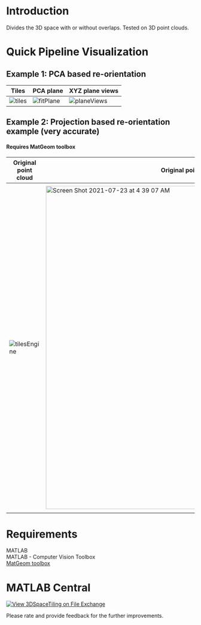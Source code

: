 # Introduction
Divides the 3D space with or without overlaps. Tested on 3D point clouds.

# Quick Pipeline Visualization
## Example 1: PCA based re-orientation
| Tiles  | PCA plane | XYZ plane views |
| ------------- | ------------- | ------------- |
| ![tiles](https://user-images.githubusercontent.com/28588878/126412827-74ba8010-4206-4511-b967-8334eade1bff.png)  | ![fitPlane](https://user-images.githubusercontent.com/28588878/126412858-4d5d8a06-2882-4f38-bf2a-befea5c2a28c.png)  | ![planeViews](https://user-images.githubusercontent.com/28588878/126412838-2ab6aa8a-1744-493a-8032-33e0b4a2253f.png) |

## Example 2: Projection based re-orientation example (very accurate)
#### Requires MatGeom toolbox
| Original point cloud  | Original point cloud XYZ planes | Re-oriented XYZ plane views |
| ------------- | ------------- | ------------- |
| ![tilesEngine](https://user-images.githubusercontent.com/28588878/127075812-c2996924-7541-4cab-ab05-df48e0c8affa.png) | <img width="863" alt="Screen Shot 2021-07-23 at 4 39 07 AM" src="https://user-images.githubusercontent.com/28588878/126776720-28232c94-2537-4f3e-9e9e-425d39643b4a.png"> | <img width="874" alt="Screen Shot 2021-07-23 at 4 39 23 AM" src="https://user-images.githubusercontent.com/28588878/126776740-376f342a-43cf-47d9-9d8e-a9fd595b07ae.png"> |

# Requirements
MATLAB <br />
MATLAB - Computer Vision Toolbox <br />
[MatGeom toolbox](http://github.com/mattools/matGeom)

# MATLAB Central
[![View 3DSpaceTiling on File Exchange](https://www.mathworks.com/matlabcentral/images/matlab-file-exchange.svg)](https://www.mathworks.com/matlabcentral/fileexchange/96128-3dspacetiling)

Please rate and provide feedback for the further improvements.
